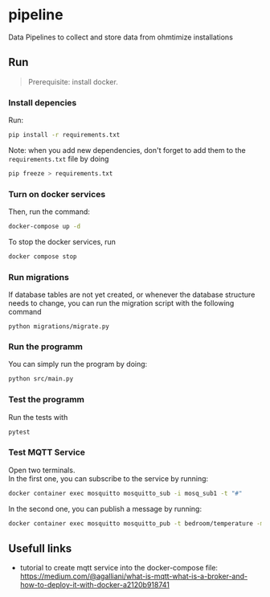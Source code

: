 # pipeline

Data Pipelines to collect and store data from ohmtimize installations

## Run

> Prerequisite: install docker.

### Install depencies

Run:

```zsh
pip install -r requirements.txt
```

Note: when you add new dependencies, don't forget to add them to the `requirements.txt` file by doing

```zsh
pip freeze > requirements.txt
```

### Turn on docker services

Then, run the command:

```zsh
docker-compose up -d
```

To stop the docker services, run

```zsh
docker compose stop
```

### Run migrations

If database tables are not yet created, or whenever the database structure needs to change, you can run the migration script with the following command

```
python migrations/migrate.py
```

### Run the programm

You can simply run the program by doing:

```zsh
python src/main.py
```

### Test the programm

Run the tests with

```zsh
pytest
```

### Test MQTT Service

Open two terminals.  
In the first one, you can subscribe to the service by running:

```zsh
docker container exec mosquitto mosquitto_sub -i mosq_sub1 -t "#"
```

In the second one, you can publish a message by running:

```zsh
docker container exec mosquitto mosquitto_pub -t bedroom/temperature -m "bedroom_temperature celsius=20"
```

## Usefull links

- tutorial to create mqtt service into the docker-compose file: <https://medium.com/@agalliani/what-is-mqtt-what-is-a-broker-and-how-to-deploy-it-with-docker-a2120b918741>
